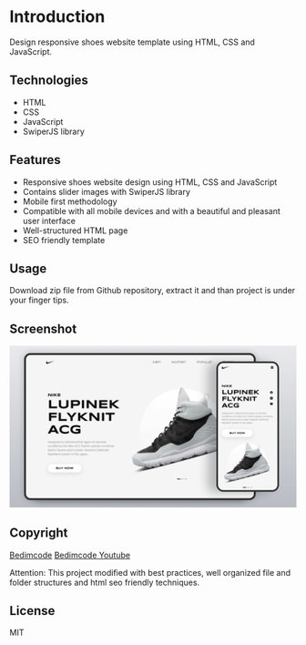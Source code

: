 # Introduction

Design responsive shoes website template using HTML, CSS and JavaScript.

## Technologies

- HTML
- CSS
- JavaScript
- SwiperJS library

## Features

- Responsive shoes website design using HTML, CSS and JavaScript
- Contains slider images with SwiperJS library
- Mobile first methodology
- Compatible with all mobile devices and with a beautiful and pleasant user interface
- Well-structured HTML page
- SEO friendly template

## Usage

Download zip file from Github repository, extract it and than project is under your finger tips.

## Screenshot

![preview img](/assets/imgs/preview.png)

## Copyright

[Bedimcode](https://github.com/bedimcode)
[Bedimcode Youtube](https://youtu.be/tBE0L_Jzi-Y)

Attention: This project modified with best practices, well organized file and folder structures and html seo friendly techniques.

## License

MIT